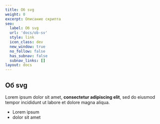 ```yaml
---
title: Об svg
weight: 0
excerpt: Описание скрипта
seo:
  label: Об svg
  url: 'docs/ob-sv'
  style: link
  icon_class: dev
  new_window: true
  no_follow: false
  has_subnav: false
  subnav_links: []
layout: docs
---
```


## Об svg

Lorem ipsum dolor sit amet, **consectetur adipiscing elit**, sed do eiusmod tempor incididunt ut labore et dolore magna aliqua.

- Lorem ipsum
- dolor sit amet
